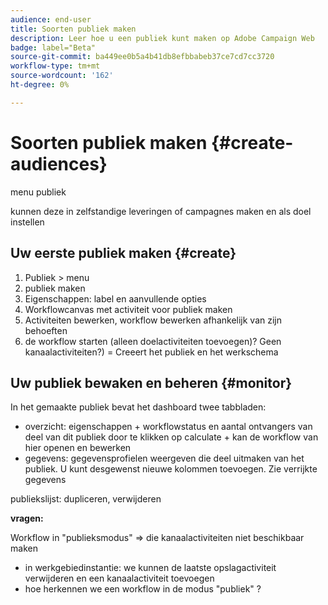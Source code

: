 ```yaml
---
audience: end-user
title: Soorten publiek maken
description: Leer hoe u een publiek kunt maken op Adobe Campaign Web
badge: label="Beta"
source-git-commit: ba449ee0b5a4b41db8efbbabeb37ce7cd7cc3720
workflow-type: tm+mt
source-wordcount: '162'
ht-degree: 0%

---
```



# Soorten publiek maken {#create-audiences}

menu publiek

kunnen deze in zelfstandige leveringen of campagnes maken en als doel instellen

## Uw eerste publiek maken {#create}

1. Publiek > menu
1. publiek maken
1. Eigenschappen: label en aanvullende opties
1. Workflowcanvas met activiteit voor publiek maken
1. Activiteiten bewerken, workflow bewerken afhankelijk van zijn behoeften
1. de workflow starten (alleen doelactiviteiten toevoegen)? Geen kanaalactiviteiten?) = Creeert het publiek en het werkschema

## Uw publiek bewaken en beheren {#monitor}

In het gemaakte publiek bevat het dashboard twee tabbladen:
* overzicht: eigenschappen + workflowstatus en aantal ontvangers van deel van dit publiek door te klikken op calculate + kan de workflow van hier openen en bewerken
* gegevens: gegevensprofielen weergeven die deel uitmaken van het publiek. U kunt desgewenst nieuwe kolommen toevoegen. Zie verrijkte gegevens

publiekslijst: dupliceren, verwijderen

**vragen:**

Workflow in &quot;publieksmodus&quot; => die kanaalactiviteiten niet beschikbaar maken

* in werkgebiedinstantie: we kunnen de laatste opslagactiviteit verwijderen en een kanaalactiviteit toevoegen
* hoe herkennen we een workflow in de modus &quot;publiek&quot; ?
